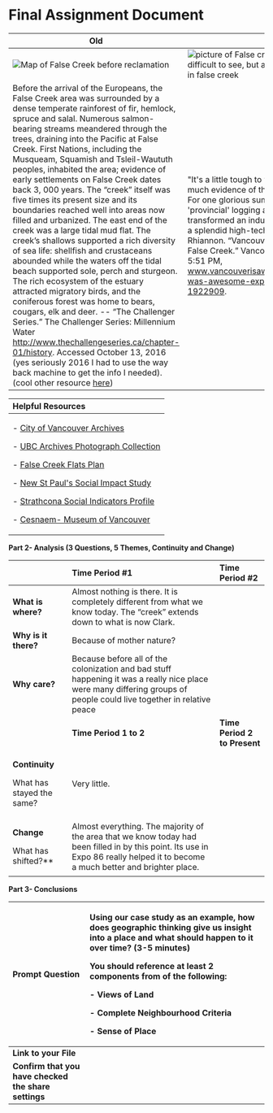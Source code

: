 # Final Assignment Document

| Old                                                          | mid                                                          | modern |
| ------------------------------------------------------------ | ------------------------------------------------------------ | ------ |
![Map of False Creek before reclamation](https://upload.wikimedia.org/wikipedia/commons/thumb/7/7a/1898_Van_Pan_Map.jpg/1920px-1898_Van_Pan_Map.jpg) | ![picture of False creek after it was filled in](https://searcharchives.vancouver.ca/uploads/r/null/5/5/d/55dbcb4323003439ffbb51034d63f136b9c468c39b186bfa018a76281c5cad31/9d474695-50a1-44f1-a2cc-cac900a0427a-CVA59-03.jpg) It's a bit difficult to see, but at the top you can see the filled in false creek |  ![image](https://user-images.githubusercontent.com/37968460/121600519-6f85a000-c9f9-11eb-82a5-ff5047ee82fb.png)|
|Before the arrival of the Europeans, the False Creek area was surrounded by a dense temperate rainforest of fir, hemlock, spruce and salal. Numerous salmon-bearing streams meandered through the trees, draining into the Pacific at False Creek. First Nations, including the Musqueam, Squamish and Tsleil-Waututh peoples, inhabited the area; evidence of early settlements on False Creek dates back 3, 000 years. The “creek” itself was five times its present size and its boundaries reached well into areas now filled and urbanized. The east end of the creek was a large tidal mud flat. The creek’s shallows supported a rich diversity of sea life: shellfish and crustaceans abounded while the waters off the tidal beach supported sole, perch and sturgeon. The rich ecosystem of the estuary attracted migratory birds, and the coniferous forest was home to bears, cougars, elk and deer. -- “The Challenger Series.” The Challenger Series: Millennium Water <http://www.thechallengeseries.ca/chapter-01/history>. Accessed October 13, 2016 (yes seriously 2016 I had to use the way back machine to get the info I needed). (cool other resource [here](https://web.archive.org/web/20141222100603/http://www.thechallengeseries.ca/wp/wp-content/uploads/2009/05/sefc_timeline.pdf)) |"It's a little tough to walk the old grounds and find much evidence of the fair today, but it happened. For one glorious summer, Vancouver, the dinky 'provincial' logging and mining finance city, had transformed an industrial waterfront wasteland into a splendid high-tech adventure-zone." Coppin, Rhiannon. “Vancouver Was Awesome: Expo '86 and False Creek.” Vancouver Is Awesome, 6 May 2011, 5:51 PM, www.vancouverisawesome.com/history/vancouver-was-awesome-expo-86-and-false-creek-1922909.   | The park offers something for everyone. The south end consists of two synthetic turf fields that are used for field hockey, soccer and ultimate, with a perimeter walking path. The fields are lit and are heavily used by the local community and for tournaments. The north end of the park consists of a playground, amphitheatre, lawn area, meadows, rain gardens, community plaza, covered multi-use park shelter and harvest bench. It is a venue for many neighbourhood events, and where art and environmental education can be demonstrated. Some areas of Trillium Park North (meadows, rain gardens) have been naturalized. This requires new approaches to design and maintenance. Naturalized areas are environmentally sustainable. They are not mowed, fertilized or irrigated and don't look like typical manicured parks. They include a diversity of plants, including native plants that provide habitat for bees and other pollinators, are used for producing weaving material, dyes and artwork, and create a learning environment for schoolchildren and the community. <https://covapp.vancouver.ca/ParkFinder/parkdetail.aspx?inparkid=245>

| Helpful Resources                                            |
| :----------------------------------------------------------- |
| <p>- [City of Vancouver Archives](https://searcharchives.vancouver.ca/)</p><p>- [UBC Archives Photograph Collection](https://open.library.ubc.ca/collections/arphotos) </p><p>- [False Creek Flats Plan](https://drive.google.com/file/d/1j3Y8MCDkbwEc22dY3li5Vwzh1O0g6gZ7/view?usp=sharing)</p><p>- [New St Paul's Social Impact Study](https://drive.google.com/file/d/1FFT7odTvu_xz9UMXBFW04N-Xn3OYoTyV/view?usp=sharing)</p><p>- [Strathcona Social Indicators Profile ](https://drive.google.com/file/d/1JCpo8f1uZdByx3dSK_x3LcA-TVwu7W_s/view?usp=sharing)</p><p>- [Cesnaem- Museum of Vancouver ](https://museumofvancouver.ca/csnam-the-city-before-the-city)</p> |

**Part 2- Analysis (3 Questions, 5 Themes, Continuity and Change)**

|                                                        | **Time Period #1**                                           | **Time Period #2**           |
| :----------------------------------------------------- | :----------------------------------------------------------- | :--------------------------- |
| **What is where?**                                     | Almost nothing is there. It is completely different from what we know today. The “creek” extends down to what is now Clark. |                              |
| **Why is it there?**                                   | Because of mother nature?                                    |                              |
| **Why care?**                                          | Because before all of the colonization and bad stuff happening it was a really nice place were many differing groups of people could live together in relative peace |                              |
|                                                        | **Time Period 1 to 2**                                       | **Time Period 2 to Present** |
| <p>**Continuity**</p><p>What has stayed the same? </p> | Very little.                                                 |                              |
| <p>**Change**</p><p>What has shifted?** </p>           | Almost everything. The majority of the area that we know today had been filled in by this point. Its use in Expo 86 really helped it to become a much better and brighter place. |                              |

**Part 3- Conclusions**

| **Prompt Question**                                  | <p>Using our case study as an example, how does geographic thinking give us insight into a place and what should happen to it over time? (3-5 minutes)</p><p>You should reference at least 2 components from  of the following: </p><p>- Views of Land</p><p>- Complete Neighbourhood Criteria </p><p>- Sense of Place</p> |
| :--------------------------------------------------- | :----------------------------------------------------------- |
| **Link to your File**                                |                                                              |
| **Confirm that you have checked the share settings** |                                                              |
